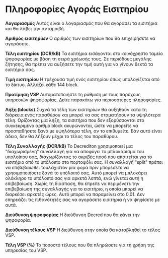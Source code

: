 # Πληροφορίες Αγοράς Εισιτηρίου

**Λογαριασμός** Αυτός είναι ο λογαριασμός που θα αγοράσει τα εισιτήρια και θα λάβει την ανταμοιβή.

**Αριθμός εισιτηρίων** Ο αριθμός των εισιτηρίων που θα επιχειρήσετε να αγοράσετε.

**Τέλη εισιτηρίου (DCR/kB)** Τα εισιτήρια εισάγονται στο κοινόχρηστο ταμείο ψηφοφορίας με βάση τη σειρά χρέωσής τους. Σε περιόδους μεγάλης ζήτησης, θα πρέπει να αυξήσετε την τιμή αυτή για να γίνουν δεκτά τα εισιτήριά σας.

**Τιμή εισιτηρίου** Η τρέχουσα τιμή ενός εισιτηρίου όπως υπολογίζεται από το δίκτυο. Αλλάζει κάθε 144 block.

**Προτίμηση VSP** Αυτοματοποιήστε τη ρύθμιση με τους παρόχους υπηρεσιών ψηφοφορίας. Δείτε παρακάτω για περισσότερες πληροφορίες.

**Λήξη (blocks)** Συχνά τα τέλη των εισιτηρίων θα αυξηθούν κατά τη διάρκεια ενός παραθύρου και μπορεί να σας σταματήσουν τα υψηλότερα τέλη. Ορίζοντας μια λήξη, τα εισιτήρια που δεν εξορύσσονται στο συγκεκριμένο αριθμό block ακυρώνονται, ώστε να μπορείτε να προσπαθήσετε ξανά με υψηλότερα τέλη, αν το επιθυμείτε. Εάν αυτό είναι άδειο, δεν θα λήξουν μέχρι το τέλος του παραθύρου.

**Τέλη Συναλλαγής (DCR/kB)** Το Decrediton χρησιμοποιεί μια "διαχωρισμένη" συναλλαγή για να αποφύγει το μπλοκάρισμα του υπολοίπου σας, διαχωρίζοντας το ακριβές ποσό που απαιτείται για το εισιτήριο από το υπόλοιπο στο πορτοφόλι σας. Η συναλλαγή "split" πρέπει να επιβεβαιωθεί τουλάχιστον μία φορά πριν μπορέσετε να χρησιμοποιήσετε ξανά το υπόλοιπό σας. Αυτό μπορεί να μπλοκάρει ολόκληρο το υπόλοιπό σας για αρκετά λεπτά, ενώ γίνεται αυτή η επιβεβαίωση. Χωρίς τη διάσπαση, θα έπρεπε να περιμένετε την επιβεβαίωση της συναλλαγής για το εισιτήριο, η οποία μπορεί να διαρκέσει αρκετές ώρες. Αυτό μπορεί να παραμείνει στο 0,01. Δεν επηρεάζει τις πιθανότητές σας να αγοράσετε εισιτήρια ή να ψηφίσετε με αυτά.

**Διεύθυνση ψηφοφορίας** Η διεύθυνση Decred που θα κάνει την ψηφοφορία.

**Διεύθυνση τέλους VSP** Η διεύθυνση στην οποία θα καταβληθεί το τέλος VSP.

**Τέλη VSP (%)** Το ποσοστό τέλους που θα πληρώσετε για τη χρήση της υπηρεσίας του VSP.

